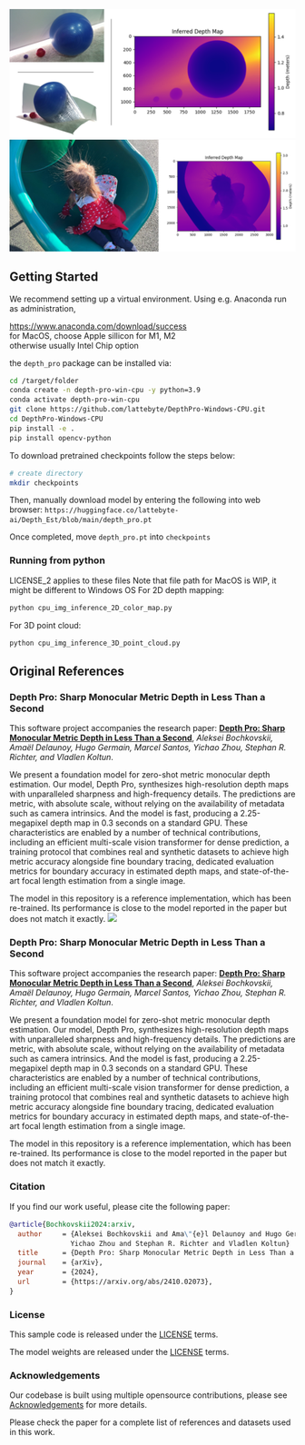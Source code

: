 ![](data/inferred_1.png)
![](data/inferred_2.png)

## Getting Started

We recommend setting up a virtual environment. Using e.g. Anaconda run as administration,

https://www.anaconda.com/download/success  
for MacOS, choose Apple sillicon for M1, M2  
otherwise usually Intel Chip option

the `depth_pro` package can be installed via:

```bash
cd /target/folder
conda create -n depth-pro-win-cpu -y python=3.9
conda activate depth-pro-win-cpu
git clone https://github.com/lattebyte/DepthPro-Windows-CPU.git
cd DepthPro-Windows-CPU
pip install -e .
pip install opencv-python
```

To download pretrained checkpoints follow the steps below:

```bash
# create directory
mkdir checkpoints
```

Then, manually download model by entering the following into web browser:
`https://huggingface.co/lattebyte-ai/Depth_Est/blob/main/depth_pro.pt`

Once completed, move `depth_pro.pt` into `checkpoints`

### Running from python

LICENSE_2 applies to these files
Note that file path for MacOS is WIP, it might be different to Windows OS
For 2D depth mapping:

```bash
python cpu_img_inference_2D_color_map.py
```

For 3D point cloud:

```bash
python cpu_img_inference_3D_point_cloud.py
```

## Original References

### Depth Pro: Sharp Monocular Metric Depth in Less Than a Second

This software project accompanies the research paper:
**[Depth Pro: Sharp Monocular Metric Depth in Less Than a Second](https://arxiv.org/abs/2410.02073)**,
_Aleksei Bochkovskii, Amaël Delaunoy, Hugo Germain, Marcel Santos, Yichao Zhou, Stephan R. Richter, and Vladlen Koltun_.

We present a foundation model for zero-shot metric monocular depth estimation. Our model, Depth Pro, synthesizes high-resolution depth maps with unparalleled sharpness and high-frequency details. The predictions are metric, with absolute scale, without relying on the availability of metadata such as camera intrinsics. And the model is fast, producing a 2.25-megapixel depth map in 0.3 seconds on a standard GPU. These characteristics are enabled by a number of technical contributions, including an efficient multi-scale vision transformer for dense prediction, a training protocol that combines real and synthetic datasets to achieve high metric accuracy alongside fine boundary tracing, dedicated evaluation metrics for boundary accuracy in estimated depth maps, and state-of-the-art focal length estimation from a single image.

The model in this repository is a reference implementation, which has been re-trained. Its performance is close to the model reported in the paper but does not match it exactly.
![](data/depth-pro-teaser.jpg)

### Depth Pro: Sharp Monocular Metric Depth in Less Than a Second

This software project accompanies the research paper:
**[Depth Pro: Sharp Monocular Metric Depth in Less Than a Second](https://arxiv.org/abs/2410.02073)**,
_Aleksei Bochkovskii, Amaël Delaunoy, Hugo Germain, Marcel Santos, Yichao Zhou, Stephan R. Richter, and Vladlen Koltun_.

We present a foundation model for zero-shot metric monocular depth estimation. Our model, Depth Pro, synthesizes high-resolution depth maps with unparalleled sharpness and high-frequency details. The predictions are metric, with absolute scale, without relying on the availability of metadata such as camera intrinsics. And the model is fast, producing a 2.25-megapixel depth map in 0.3 seconds on a standard GPU. These characteristics are enabled by a number of technical contributions, including an efficient multi-scale vision transformer for dense prediction, a training protocol that combines real and synthetic datasets to achieve high metric accuracy alongside fine boundary tracing, dedicated evaluation metrics for boundary accuracy in estimated depth maps, and state-of-the-art focal length estimation from a single image.

The model in this repository is a reference implementation, which has been re-trained. Its performance is close to the model reported in the paper but does not match it exactly.

### Citation

If you find our work useful, please cite the following paper:

```bibtex
@article{Bochkovskii2024:arxiv,
  author     = {Aleksei Bochkovskii and Ama\"{e}l Delaunoy and Hugo Germain and Marcel Santos and
               Yichao Zhou and Stephan R. Richter and Vladlen Koltun}
  title      = {Depth Pro: Sharp Monocular Metric Depth in Less Than a Second},
  journal    = {arXiv},
  year       = {2024},
  url        = {https://arxiv.org/abs/2410.02073},
}
```

### License

This sample code is released under the [LICENSE](LICENSE) terms.

The model weights are released under the [LICENSE](LICENSE) terms.

### Acknowledgements

Our codebase is built using multiple opensource contributions, please see [Acknowledgements](ACKNOWLEDGEMENTS.md) for more details.

Please check the paper for a complete list of references and datasets used in this work.
